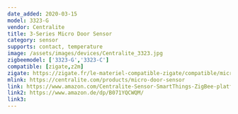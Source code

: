 ```yaml
---
date_added: 2020-03-15
model: 3323-G
vendor: Centralite
title: 3-Series Micro Door Sensor
category: sensor
supports: contact, temperature
image: /assets/images/devices/Centralite_3323.jpg
zigbeemodel: ['3323-G','3323-C']
compatible: [zigate,z2m]
zigate: https://zigate.fr/le-materiel-compatible-zigate/compatible/microdoorsensor3323-c
mlink: https://centralite.com/products/micro-door-sensor
link: https://www.amazon.com/Centralite-Sensor-SmartThings-ZigBee-platforms/dp/B071YQCWQM
link2: https://www.amazon.de/dp/B071YQCWQM/
link3: 
---
```

